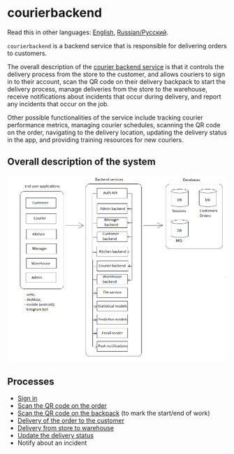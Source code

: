 # courierbackend

Read this in other languages: [English](courierbackend.md), [Russian/Русский](courierbackend.ru.md). 

`courierbackend` is a backend service that is responsible for delivering orders to customers. 

The overall description of the [courier backend service](courierbackend.md) is that it controls the delivery process from the store to the customer, and allows couriers to sign in to their account, scan the QR code on their delivery backpack to start the delivery process, manage deliveries from the store to the warehouse, receive notifications about incidents that occur during delivery, and report any incidents that occur on the job.

Other possible functionalities of the service include tracking courier performance metrics, managing courier schedules, scanning the QR code on the order, navigating to the delivery location, updating the delivery status in the app, and providing training resources for new couriers.

## Overall description of the system 

![system_overall](../img/system_overall.png)

## Processes 

- [Sign in](../processes/customer/signin.md)
- [Scan the QR code on the order](../processes/courier/scanqronorder.md)
- [Scan the QR code on the backpack](../processes/courier/scanbackpack.md) (to mark the start/end of work)
- [Delivery of the order to the customer](../processes/courier/deliverorder.md)
- [Delivery from store to warehouse](../processes/courier/store2wh.md)
- [Update the delivery status](../processes/courier/updatedeliverystatus.md)
- Notify about an incident
